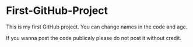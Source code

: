 # First-GitHub-Project

This is my first GitHub project. You can change names in the code and age.

If you wanna post the code publicaly please do not post it without credit.
